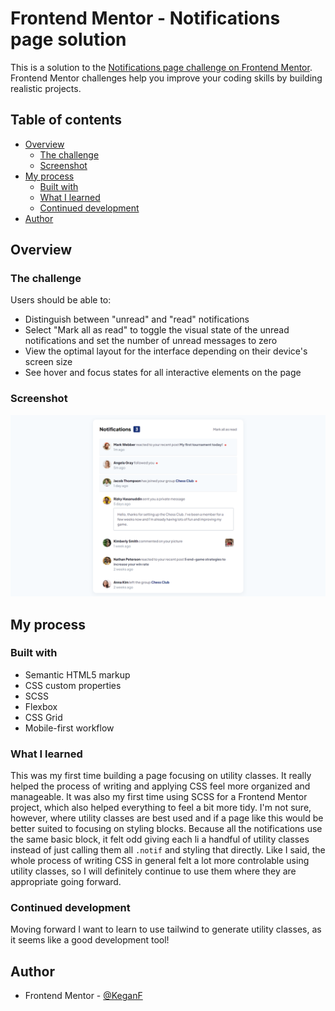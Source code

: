 # Frontend Mentor - Notifications page solution

This is a solution to the [Notifications page challenge on Frontend Mentor](https://www.frontendmentor.io/challenges/notifications-page-DqK5QAmKbC). Frontend Mentor challenges help you improve your coding skills by building realistic projects. 

## Table of contents

- [Overview](#overview)
  - [The challenge](#the-challenge)
  - [Screenshot](#screenshot)
- [My process](#my-process)
  - [Built with](#built-with)
  - [What I learned](#what-i-learned)
  - [Continued development](#continued-development)
- [Author](#author)

## Overview

### The challenge

Users should be able to:

- Distinguish between "unread" and "read" notifications
- Select "Mark all as read" to toggle the visual state of the unread notifications and set the number of unread messages to zero
- View the optimal layout for the interface depending on their device's screen size
- See hover and focus states for all interactive elements on the page

### Screenshot

![](./assets/images/final.png)

## My process

### Built with

- Semantic HTML5 markup
- CSS custom properties
- SCSS
- Flexbox
- CSS Grid
- Mobile-first workflow

### What I learned

This was my first time building a page focusing on utility classes. It really helped the process of writing and applying CSS feel more organized and manageable. It was also my first time using SCSS for a Frontend Mentor project, which also helped everything to feel a bit more tidy. I'm not sure, however, where utility classes are best used and if a page like this would be better suited to focusing on styling blocks. Because all the notifications use the same basic block, it felt odd giving each li a handful of utility classes instead of just calling them all `.notif` and styling that directly. Like I said, the whole process of writing CSS in general felt a lot more controlable using utility classes, so I will definitely continue to use them where they are appropriate going forward.

### Continued development

Moving forward I want to learn to use tailwind to generate utility classes, as it seems like a good development tool!

## Author

- Frontend Mentor - [@KeganF](https://www.frontendmentor.io/profile/KeganF)

